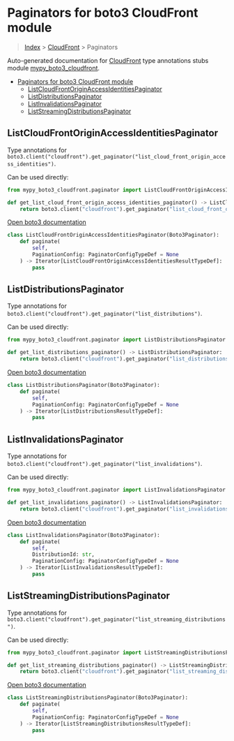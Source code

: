 # Paginators for boto3 CloudFront module

> [Index](../README.md) > [CloudFront](./README.md) > Paginators

Auto-generated documentation for [CloudFront](https://boto3.amazonaws.com/v1/documentation/api/latest/reference/services/cloudfront.html#CloudFront)
type annotations stubs module [mypy_boto3_cloudfront](https://pypi.org/project/mypy-boto3-cloudfront/).

- [Paginators for boto3 CloudFront module](#paginators-for-boto3-cloudfront-module)
  - [ListCloudFrontOriginAccessIdentitiesPaginator](#listcloudfrontoriginaccessidentitiespaginator)
  - [ListDistributionsPaginator](#listdistributionspaginator)
  - [ListInvalidationsPaginator](#listinvalidationspaginator)
  - [ListStreamingDistributionsPaginator](#liststreamingdistributionspaginator)

## ListCloudFrontOriginAccessIdentitiesPaginator

Type annotations for `boto3.client("cloudfront").get_paginator("list_cloud_front_origin_access_identities")`.

Can be used directly:

```python
from mypy_boto3_cloudfront.paginator import ListCloudFrontOriginAccessIdentitiesPaginator

def get_list_cloud_front_origin_access_identities_paginator() -> ListCloudFrontOriginAccessIdentitiesPaginator:
    return boto3.client("cloudfront").get_paginator("list_cloud_front_origin_access_identities")
```

[Open boto3 documentation](https://boto3.amazonaws.com/v1/documentation/api/latest/reference/services/cloudfront.html#CloudFront.Paginator.ListCloudFrontOriginAccessIdentities)

```python
class ListCloudFrontOriginAccessIdentitiesPaginator(Boto3Paginator):
    def paginate(
        self,
        PaginationConfig: PaginatorConfigTypeDef = None
    ) -> Iterator[ListCloudFrontOriginAccessIdentitiesResultTypeDef]:
        pass
```
## ListDistributionsPaginator

Type annotations for `boto3.client("cloudfront").get_paginator("list_distributions")`.

Can be used directly:

```python
from mypy_boto3_cloudfront.paginator import ListDistributionsPaginator

def get_list_distributions_paginator() -> ListDistributionsPaginator:
    return boto3.client("cloudfront").get_paginator("list_distributions")
```

[Open boto3 documentation](https://boto3.amazonaws.com/v1/documentation/api/latest/reference/services/cloudfront.html#CloudFront.Paginator.ListDistributions)

```python
class ListDistributionsPaginator(Boto3Paginator):
    def paginate(
        self,
        PaginationConfig: PaginatorConfigTypeDef = None
    ) -> Iterator[ListDistributionsResultTypeDef]:
        pass
```
## ListInvalidationsPaginator

Type annotations for `boto3.client("cloudfront").get_paginator("list_invalidations")`.

Can be used directly:

```python
from mypy_boto3_cloudfront.paginator import ListInvalidationsPaginator

def get_list_invalidations_paginator() -> ListInvalidationsPaginator:
    return boto3.client("cloudfront").get_paginator("list_invalidations")
```

[Open boto3 documentation](https://boto3.amazonaws.com/v1/documentation/api/latest/reference/services/cloudfront.html#CloudFront.Paginator.ListInvalidations)

```python
class ListInvalidationsPaginator(Boto3Paginator):
    def paginate(
        self,
        DistributionId: str,
        PaginationConfig: PaginatorConfigTypeDef = None
    ) -> Iterator[ListInvalidationsResultTypeDef]:
        pass
```
## ListStreamingDistributionsPaginator

Type annotations for `boto3.client("cloudfront").get_paginator("list_streaming_distributions")`.

Can be used directly:

```python
from mypy_boto3_cloudfront.paginator import ListStreamingDistributionsPaginator

def get_list_streaming_distributions_paginator() -> ListStreamingDistributionsPaginator:
    return boto3.client("cloudfront").get_paginator("list_streaming_distributions")
```

[Open boto3 documentation](https://boto3.amazonaws.com/v1/documentation/api/latest/reference/services/cloudfront.html#CloudFront.Paginator.ListStreamingDistributions)

```python
class ListStreamingDistributionsPaginator(Boto3Paginator):
    def paginate(
        self,
        PaginationConfig: PaginatorConfigTypeDef = None
    ) -> Iterator[ListStreamingDistributionsResultTypeDef]:
        pass
```